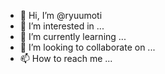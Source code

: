 - 👋 Hi, I’m @ryuumoti
- 👀 I’m interested in ...
- 🌱 I’m currently learning ...
- 💞️ I’m looking to collaborate on ...
- 📫 How to reach me ...

<!---
ryuumoti/ryuumoti is a ✨ special ✨ repository because its `README.md` (this file) appears on your GitHub profile.
You can click the Preview link to take a look at your changes.
--->
